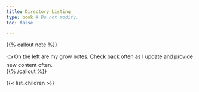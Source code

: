 ```yaml
---
title: Directory Listing
type: book # Do not modify.
toc: false

---
```

{{% callout note %}}


👈 On the left are my grow notes. Check back often as I update and provide new content often.   
{{% /callout %}}

{{< list_children >}}